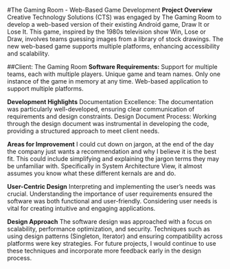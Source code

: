 #The Gaming Room - Web-Based Game Development
**Project Overview**
Creative Technology Solutions (CTS) was engaged by The Gaming Room to develop a web-based version of their existing Android game, Draw It or Lose It. This game, inspired by the 1980s television show Win, Lose or Draw, involves teams guessing images from a library of stock drawings. The new web-based game supports multiple platforms, enhancing accessibility and scalability.

##Client: The Gaming Room
**Software Requirements:**
Support for multiple teams, each with multiple players.
Unique game and team names.
Only one instance of the game in memory at any time.
Web-based application to support multiple platforms.

**Development Highlights**
Documentation Excellence: The documentation was particularly well-developed, ensuring clear communication of requirements and design constraints.
Design Document Process: Working through the design document was instrumental in developing the code, providing a structured approach to meet client needs.

**Areas for Improvement**
I could cut down on jargon, at the end of the day the company just wants a recommendation and why I believe it is the best fit. This could include simplifying and explaining the jargon terms they may be unfamiliar with. Specifically in System Architecture View, it almost assumes you know what these different kernals are and do. 

**User-Centric Design**
Interpreting and implementing the user’s needs was crucial. Understanding the importance of user requirements ensured the software was both functional and user-friendly. Considering user needs is vital for creating intuitive and engaging applications.

**Design Approach**
The software design was approached with a focus on scalability, performance optimization, and security. Techniques such as using design patterns (Singleton, Iterator) and ensuring compatibility across platforms were key strategies. For future projects, I would continue to use these techniques and incorporate more feedback early in the design process.
